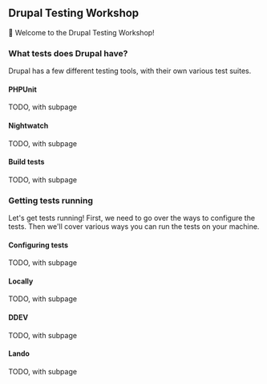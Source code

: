 ## Drupal Testing Workshop

👋 Welcome to the Drupal Testing Workshop!

### What tests does Drupal have?

Drupal has a few different testing tools, with their own various test suites.

#### PHPUnit

TODO, with subpage

#### Nightwatch

TODO, with subpage

#### Build tests

TODO, with subpage

### Getting tests running

Let's get tests running! First, we need to go over the ways to configure the
tests. Then we'll cover various ways you can run the tests on your machine.

#### Configuring tests

TODO, with subpage

#### Locally

TODO, with subpage

#### DDEV

TODO, with subpage

#### Lando

TODO, with subpage
